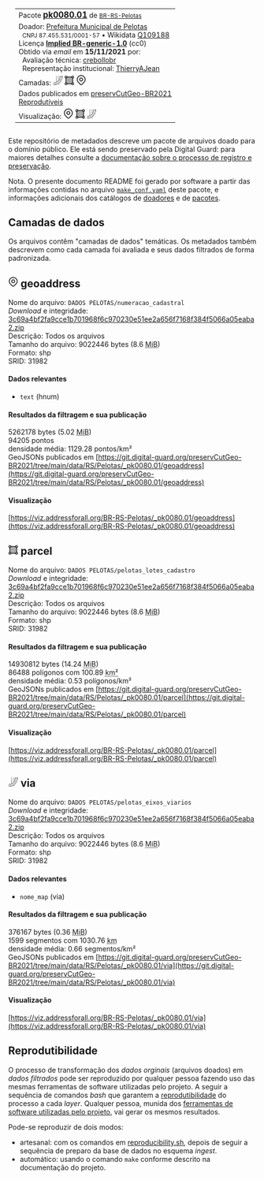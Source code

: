 <aside>
<table align="right" style="padding: 1em">
<tr><td>Pacote <a target="_git" title="link canônico para o git deste pacote" href="https://git.digital-guard.org/preserv-BR/blob/main/data/RS/Pelotas/_pk0080.01"><big><b>pk0080.01</b></big></a> de <small><a target="_osmcodes" title="Jurisdição" href="https://osm.codes/BR-RS-Pelotas">BR-RS-Pelotas</a></small>
</td></tr>
<tr><td>
Doador: <a rel="external" target="_doador" href="https://www.pelotas.rs.gov.br/">Prefeitura Municipal de Pelotas</a>
<br/>&nbsp; <small>CNPJ 87.455.531/0001-57</small> • Wikidata <a rel="external" target="_doador" title="link descritor Wikidata do doador" href="https://www.wikidata.org/wiki/Q109188">Q109188</a></small><br/>
Licença <a rel="external" target="_doador" href="https://git.digital-guard.org/licenses/blob/master/reports/implied-br-generic-v1.md"><b>Implied BR-generic-1.0</b></a> (cc0)<br/>
Obtido via <i>email</i> em <b>15/11/2021</b> por:
<br/>&nbsp; Avaliação técnica: <a rel="external" target="_gitPerson" title="usuário Git" href="https://github.com/crebollobr">crebollobr</a>
<br/>&nbsp; Representação institucional: <a rel="external" target="_gitPerson" title="usuário Git" href="https://github.com/ThierryAJean">ThierryAJean</a><br/>
</td></tr>
<tr><td>Camadas: <a title="via" href="#-via"><img src="https://raw.githubusercontent.com/digital-guard/preserv/main/docs/assets/layerIcon-via.png" alt="via" width="20"/></a> <a title="parcel" href="#-parcel"><img src="https://raw.githubusercontent.com/digital-guard/preserv/main/docs/assets/layerIcon-parcel.png" alt="parcel" width="20"/></a> <a title="geoaddress" href="#-geoaddress"><img src="https://raw.githubusercontent.com/digital-guard/preserv/main/docs/assets/layerIcon-geoaddress.png" alt="geoaddress" width="20"/></a> </td></tr>
<tr><td>Dados publicados em <a href="https://git.digital-guard.org/preservCutGeo-BR2021/tree/main/data/RS/Pelotas/_pk0080.01">preservCutGeo-BR2021</a><br/><a href="#reprodutibilidade">Reprodutíveis</a></td></tr>
<tr><td>Visualização: <a title="geoaddress" href="https://viz.addressforall.org/BR-RS-Pelotas/_pk0080.01/geoaddress"><img src="https://raw.githubusercontent.com/digital-guard/preserv/main/docs/assets/layerIcon-geoaddress.png" alt="geoaddress" width="20"/></a> <a title="parcel" href="https://viz.addressforall.org/BR-RS-Pelotas/_pk0080.01/parcel"><img src="https://raw.githubusercontent.com/digital-guard/preserv/main/docs/assets/layerIcon-parcel.png" alt="parcel" width="20"/></a> <a title="via" href="https://viz.addressforall.org/BR-RS-Pelotas/_pk0080.01/via"><img src="https://raw.githubusercontent.com/digital-guard/preserv/main/docs/assets/layerIcon-via.png" alt="via" width="20"/></a> </td></tr>
</table>
</aside>

<section>

Este repositório de metadados descreve um pacote de arquivos doado para o domínio público. Ele está sendo preservado pela Digital Guard: para maiores detalhes consulte a [documentação sobre o processo de registro e preservação](https://wiki.addressforall.org/doc/Documentação_Digital-guard).

Nota. O presente documento README foi gerado por software a partir das informações contidas no arquivo [`make_conf.yaml`](https://git.digital-guard.org/preserv-BR/blob/main/data/RS/Pelotas/_pk0080.01/make_conf.yaml) deste pacote, e informações adicionais dos catálogos de [doadores](https://git.digital-guard.org/preserv-BR/blob/main/data/donor.csv) e de [pacotes](https://git.digital-guard.org/preserv-BR/blob/main/data/donatedPack.csv).

# Camadas de dados

Os arquivos contêm "camadas de dados" temáticas. Os metadados também descrevem como cada camada foi avaliada e seus dados filtrados de forma padronizada.

## <img src="https://raw.githubusercontent.com/digital-guard/preserv/main/docs/assets/layerIcon-geoaddress.png" alt="geoaddress" width="20"/> geoaddress

Nome do arquivo: `DADOS PELOTAS/numeracao_cadastral`<br/>*Download* e integridade: [3c69a4bf2fa9cce1b701968f6c970230e51ee2a656f7168f384f5066a05eaba2.zip](http://dl.digital-guard.org/3c69a4bf2fa9cce1b701968f6c970230e51ee2a656f7168f384f5066a05eaba2.zip)<br/>Descrição: Todos os arquivos<br/>Tamanho do arquivo: 9022446 bytes (8.6 <abbr title="mebibyte">MiB</abbr>)<br/>Formato: shp<br/>SRID: 31982

#### Dados relevantes
* `text` (hnum)

#### Resultados da filtragem e sua publicação
5262178 bytes (5.02 <abbr title="mebibyte">MiB</abbr>)<br/>94205 pontos<br/>densidade média: 1129.28 pontos/km²<br/>GeoJSONs publicados em [https://git.digital-guard.org/preservCutGeo-BR2021/tree/main/data/RS/Pelotas/_pk0080.01/geoaddress](https://git.digital-guard.org/preservCutGeo-BR2021/tree/main/data/RS/Pelotas/_pk0080.01/geoaddress)

#### Visualização
[https://viz.addressforall.org/BR-RS-Pelotas/_pk0080.01/geoaddress](https://viz.addressforall.org/BR-RS-Pelotas/_pk0080.01/geoaddress)
## <img src="https://raw.githubusercontent.com/digital-guard/preserv/main/docs/assets/layerIcon-parcel.png" alt="parcel" width="20"/> parcel

Nome do arquivo: `DADOS PELOTAS/pelotas_lotes_cadastro`<br/>*Download* e integridade: [3c69a4bf2fa9cce1b701968f6c970230e51ee2a656f7168f384f5066a05eaba2.zip](http://dl.digital-guard.org/3c69a4bf2fa9cce1b701968f6c970230e51ee2a656f7168f384f5066a05eaba2.zip)<br/>Descrição: Todos os arquivos<br/>Tamanho do arquivo: 9022446 bytes (8.6 <abbr title="mebibyte">MiB</abbr>)<br/>Formato: shp<br/>SRID: 31982

#### Resultados da filtragem e sua publicação
14930812 bytes (14.24 <abbr title="mebibyte">MiB</abbr>)<br/>86488 polígonos com 100.89 <abbr title="quilômetros quadrados">km²</abbr><br/>densidade média: 0.53 polígonos/km²<br/>GeoJSONs publicados em [https://git.digital-guard.org/preservCutGeo-BR2021/tree/main/data/RS/Pelotas/_pk0080.01/parcel](https://git.digital-guard.org/preservCutGeo-BR2021/tree/main/data/RS/Pelotas/_pk0080.01/parcel)

#### Visualização
[https://viz.addressforall.org/BR-RS-Pelotas/_pk0080.01/parcel](https://viz.addressforall.org/BR-RS-Pelotas/_pk0080.01/parcel)
## <img src="https://raw.githubusercontent.com/digital-guard/preserv/main/docs/assets/layerIcon-via.png" alt="via" width="20"/> via

Nome do arquivo: `DADOS PELOTAS/pelotas_eixos_viarios`<br/>*Download* e integridade: [3c69a4bf2fa9cce1b701968f6c970230e51ee2a656f7168f384f5066a05eaba2.zip](http://dl.digital-guard.org/3c69a4bf2fa9cce1b701968f6c970230e51ee2a656f7168f384f5066a05eaba2.zip)<br/>Descrição: Todos os arquivos<br/>Tamanho do arquivo: 9022446 bytes (8.6 <abbr title="mebibyte">MiB</abbr>)<br/>Formato: shp<br/>SRID: 31982

#### Dados relevantes
* `nome_map` (via)

#### Resultados da filtragem e sua publicação
376167 bytes (0.36 <abbr title="mebibyte">MiB</abbr>)<br/>1599 segmentos com 1030.76 <abbr title="quilômetros">km</abbr><br/>densidade média: 0.66 segmentos/km²<br/>GeoJSONs publicados em [https://git.digital-guard.org/preservCutGeo-BR2021/tree/main/data/RS/Pelotas/_pk0080.01/via](https://git.digital-guard.org/preservCutGeo-BR2021/tree/main/data/RS/Pelotas/_pk0080.01/via)

#### Visualização
[https://viz.addressforall.org/BR-RS-Pelotas/_pk0080.01/via](https://viz.addressforall.org/BR-RS-Pelotas/_pk0080.01/via)

</section>
<section>

# Reprodutibilidade

O processo de transformação dos *dados orginais* (arquivos doados) em *dados filtrados* pode ser reproduzido por qualquer pessoa fazendo uso das mesmas ferramentas de software utilizadas pelo projeto. A seguir a sequência de comandos *bash* que garantem a [reprodutibilidade](https://en.wikipedia.org/wiki/Reproducibility) do processo a cada *layer*. Qualquer pessoa, munida dos [ferramentas de software utilizadas pelo projeto](https://git.AddressForAll.org/suporte/blob/master/docs/pt/infra.md#ambientes-e-ferramentas-de-uso-geral), vai gerar os mesmos resultados.

Pode-se reproduzir de dois modos:
* artesanal: com os comandos em [reproducibility.sh](https://git.digital-guard.org/preserv-BR/blob/main/data/RS/Pelotas/_pk0080.01/reproducibility.sh), depois de seguir a sequência de preparo da base de dados no esquema *ingest*.
* automático: usando o comando `make` conforme descrito na documentação do projeto.

</section>


